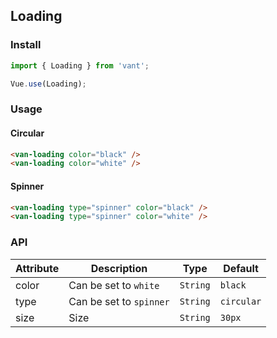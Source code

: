 ## Loading

### Install
``` javascript
import { Loading } from 'vant';

Vue.use(Loading);
```

### Usage

#### Circular

```html
<van-loading color="black" />
<van-loading color="white" />
```

#### Spinner

```html
<van-loading type="spinner" color="black" />
<van-loading type="spinner" color="white" />
```

### API

| Attribute | Description | Type | Default |
|-----------|-----------|-----------|-------------|
| color | Can be set to `white` | `String` | `black` |  |
| type | Can be set to `spinner` | `String` | `circular` |
| size | Size | `String` | `30px` |
